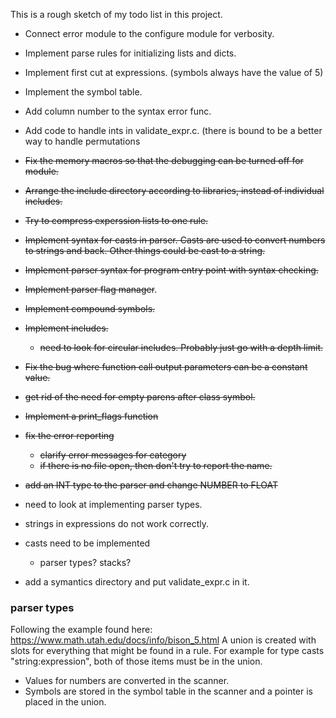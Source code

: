 This is a rough sketch of my todo list in this project.

* Connect error module to the configure module for verbosity.
* Implement parse rules for initializing lists and dicts.
* Implement first cut at expressions. (symbols always have the value of 5)
* Implement the symbol table.
* Add column number to the syntax error func.
* Add code to handle ints in validate_expr.c. (there is bound to be a better way to handle permutations
* ~~Fix the memory macros so that the debugging can be turned off for module.~~
* ~~Arrange the include directory according to libraries, instead of individual includes.~~
* ~~Try to compress experssion lists to one rule.~~
* ~~Implement syntax for casts in parser. Casts are used to convert numbers to strings and back. Other things could be cast to a string.~~
* ~~Implement parser syntax for program entry point with syntax checking.~~
* ~~Implement parser flag manager~~.
* ~~Implement compound symbols.~~
* ~~Implement includes.~~
  * ~~need to look for circular includes. Probably just go with a depth limit.~~
* ~~Fix the bug where function call output parameters can be a constant value.~~
* ~~get rid of the need for empty parens after class symbol.~~
* ~~Implement a print_flags function~~
* ~~fix the error reporting~~
  * ~~clarify error messages for category~~
  * ~~if there is no file open, then don't try to report the name.~~

* ~~add an INT type to the parser and change NUMBER to FLOAT~~
* need to look at implementing parser types.
* strings in expressions do not work correctly.
* casts need to be implemented
  * parser types? stacks?
* add a symantics directory and put validate_expr.c in it.

### parser types
Following the example found here: https://www.math.utah.edu/docs/info/bison_5.html
A union is created with slots for everything that might be found in a rule. For example
for type casts "string:expression", both of those items must be in the union.

* Values for numbers are converted in the scanner.
* Symbols are stored in the symbol table in the scanner and a pointer is placed in the union.
